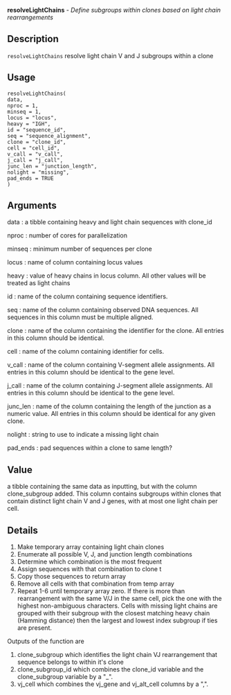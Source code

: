 **resolveLightChains** - *Define subgroups within clones based on light chain rearrangements*

Description
--------------------

`resolveLightChains` resolve light chain V and J subgroups within a clone


Usage
--------------------
```
resolveLightChains(
data,
nproc = 1,
minseq = 1,
locus = "locus",
heavy = "IGH",
id = "sequence_id",
seq = "sequence_alignment",
clone = "clone_id",
cell = "cell_id",
v_call = "v_call",
j_call = "j_call",
junc_len = "junction_length",
nolight = "missing",
pad_ends = TRUE
)
```

Arguments
-------------------

data
:   a tibble containing heavy and light chain sequences with clone_id

nproc
:   number of cores for parallelization

minseq
:   minimum number of sequences per clone

locus
:   name of column containing locus values

heavy
:   value of heavy chains in locus column. All other values will be 
treated as light chains

id
:   name of the column containing sequence identifiers.

seq
:   name of the column containing observed DNA sequences. All 
sequences in this column must be multiple aligned.

clone
:   name of the column containing the identifier for the clone. All 
entries in this column should be identical.

cell
:   name of the column containing identifier for cells.

v_call
:   name of the column containing V-segment allele assignments. All 
entries in this column should be identical to the gene level.

j_call
:   name of the column containing J-segment allele assignments. All 
entries in this column should be identical to the gene level.

junc_len
:   name of the column containing the length of the junction as a 
numeric value. All entries in this column should be identical 
for any given clone.

nolight
:   string to use to indicate a missing light chain

pad_ends
:   pad sequences within a clone to same length?




Value
-------------------

a tibble containing the same data as inputting, but with the column clone_subgroup
added. This column contains subgroups within clones that contain distinct light chain
V and J genes, with at most one light chain per cell.


Details
-------------------

1. Make temporary array containing light chain clones
2. Enumerate all possible V, J, and junction length combinations
3. Determine which combination is the most frequent
4. Assign sequences with that combination to clone t
5. Copy those sequences to return array
6. Remove all cells with that combination from temp array
7. Repeat 1-6 until temporary array zero.
If there is more than rearrangement with the same V/J
in the same cell, pick the one with the highest non-ambiguous
characters. Cells with missing light chains are grouped with their
subgroup with the closest matching heavy chain (Hamming distance)
then the largest and lowest index subgroup if ties are present.

Outputs of the function are 
1. clone_subgroup which identifies the light chain VJ rearrangement that sequence belongs to within it's clone
2. clone_subgroup_id which combines the clone_id variable and the clone_subgroup variable by a "_". 
3. vj_cell which combines the vj_gene and vj_alt_cell columns by a ",".










